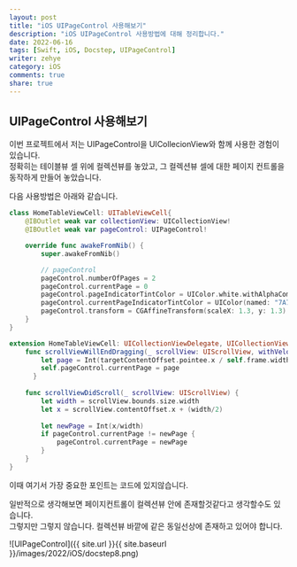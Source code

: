 ```yaml
---
layout: post
title: "iOS UIPageControl 사용해보기"
description: "iOS UIPageControl 사용방법에 대해 정리합니다."
date: 2022-06-16
tags: [Swift, iOS, Docstep, UIPageControl]
writer: zehye
category: iOS
comments: true
share: true
---
```


## UIPageControl 사용해보기

이번 프로젝트에서 저는 UIPageControl을 UICollecionView와 함께 사용한 경험이 있습니다.<br>
정확히는 테이블뷰 셀 위에 컬렉션뷰를 놓았고, 그 컬렉션뷰 셀에 대한 페이지 컨트롤을 동작하게 만들어 놓았습니다. 

다음 사용방법은 아래와 같습니다. 

```swift 
class HomeTableViewCell: UITableViewCell{
    @IBOutlet weak var collectionView: UICollectionView!
    @IBOutlet weak var pageControl: UIPageControl!

    override func awakeFromNib() {
        super.awakeFromNib()

        // pageControl 
        pageControl.numberOfPages = 2
        pageControl.currentPage = 0
        pageControl.pageIndicatorTintColor = UIColor.white.withAlphaComponent(0.3)
        pageControl.currentPageIndicatorTintColor = UIColor(named: "7A7BDA")
        pageControl.transform = CGAffineTransform(scaleX: 1.3, y: 1.3)
    }
}

extension HomeTableViewCell: UICollectionViewDelegate, UICollectionViewDataSource {
    func scrollViewWillEndDragging(_ scrollView: UIScrollView, withVelocity velocity: CGPoint, targetContentOffset: UnsafeMutablePointer<CGPoint>) {
        let page = Int(targetContentOffset.pointee.x / self.frame.width)
        self.pageControl.currentPage = page
      }
    
    func scrollViewDidScroll(_ scrollView: UIScrollView) {
        let width = scrollView.bounds.size.width
        let x = scrollView.contentOffset.x + (width/2)
        
        let newPage = Int(x/width)
        if pageControl.currentPage != newPage {
            pageControl.currentPage = newPage
        }
    }
}
```

이때 여기서 가장 중요한 포인트는 코드에 있지않습니다. 

일반적으로 생각해보면 페이지컨트롤이 컬렉션뷰 안에 존재할것같다고 생각할수도 있습니다. <br>
그렇지만 그렇지 않습니다. 컬렉션뷰 바깥에 같은 동일선상에 존재하고 있어야 합니다. 

![UIPageControl]({{ site.url }}{{ site.baseurl }}/images/2022/iOS/docstep8.png)
